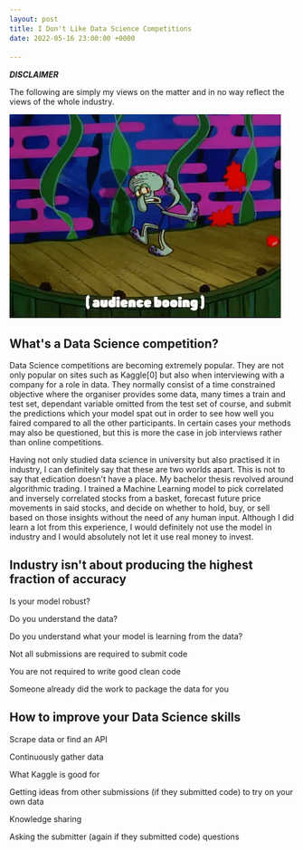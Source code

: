 ```yaml
---
layout: post
title: I Don't Like Data Science Competitions
date: 2022-05-16 23:00:00 +0000

---
```


***DISCLAIMER***

The following are simply my views on the matter and in no way reflect the views of the whole industry.

![alt text](/images/audience-booing.gif "Logo Title Text 1")

## What's a Data Science competition?

Data Science competitions are becoming extremely popular. They are not only popular on sites such as Kaggle[0] but also when interviewing with a company for a role in data. They normally consist of a time constrained objective where the organiser provides some data, many times a train and test set, dependant variable omitted from the test set of course, and submit the predictions which your model spat out in order to see how well you faired compared to all the other participants. In certain cases your methods may also be questioned, but this is more the case in job interviews rather than online competitions.

Having not only studied data science in university but also practised it in industry, I can definitely say that these are two worlds apart. This is not to say that edication doesn't have a place. My bachelor thesis revolved around algorithmic trading. I trained a Machine Learning model to pick correlated and inversely correlated stocks from a basket, forecast future price movements in said stocks, and decide on whether to hold, buy, or sell based on those insights without the need of any human input. Although I did learn a lot from this experience, I would definitely not use the model in industry and I would absolutely not let it use real money to invest.

## Industry isn't about producing the highest fraction of accuracy

Is your model robust?

Do you understand the data?

Do you understand what your model is learning from the data?

Not all submissions are required to submit code

You are not required to write good clean code

Someone already did the work to package the data for you

## How to improve your Data Science skills

Scrape data or find an API

Continuously gather data

What Kaggle is good for

Getting ideas from other submissions (if they submitted code) to try on your own data

Knowledge sharing

Asking the submitter (again if they submitted code) questions
